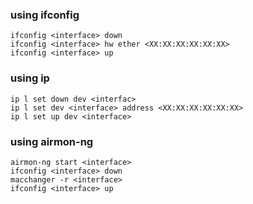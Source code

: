 ### using ifconfig
```
ifconfig <interface> down
ifconfig <interface> hw ether <XX:XX:XX:XX:XX:XX>
ifconfig <interface> up
```

### using ip
```
ip l set down dev <interfac>
ip l set dev <interface> address <XX:XX:XX:XX:XX:XX>
ip l set up dev <interface>
```

### using airmon-ng
```
airmon-ng start <interface>
ifconfig <interface> down
macchanger -r <interface>
ifconfig <interface> up
```

